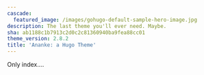 ```yaml
---
cascade:
  featured_image: /images/gohugo-default-sample-hero-image.jpg
description: The last theme you'll ever need. Maybe.
sha: ab1188c1b7913c2d0c2c81360940ba9fea88cc01
theme_version: 2.8.2
title: 'Ananke: a Hugo Theme'
---
```

Only index....
